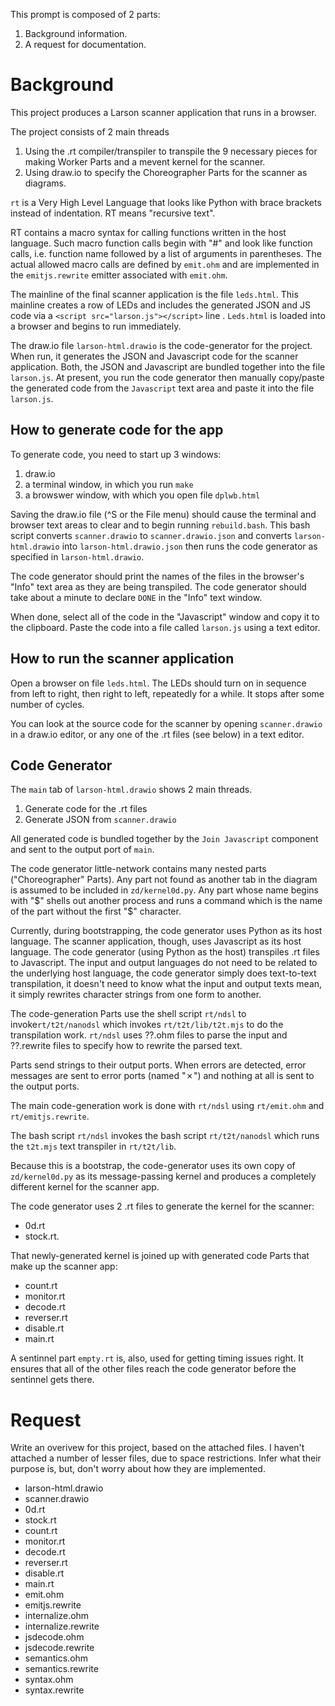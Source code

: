 This prompt is composed of 2 parts:
1. Background information.
2. A request for documentation.

# Background
This project produces a Larson scanner application that runs in a browser.

The project consists of 2 main threads
1. Using the .rt compiler/transpiler to transpile the 9 necessary pieces for making Worker Parts and a mevent kernel for the scanner.
2. Using draw.io to specify the Choreographer Parts for the scanner as diagrams.

`rt` is a Very High Level Language that looks like Python with brace brackets instead of indentation. RT means "recursive text".

RT contains a macro syntax for calling functions written in the host language. Such macro function calls begin with "#" and look like function calls, i.e. function name followed by a list of arguments in parentheses. The actual allowed macro calls are defined by `emit.ohm` and are implemented in the `emitjs.rewrite` emitter associated with `emit.ohm`.

The mainline of the final scanner application is the file `leds.html`. This mainline creates a row of LEDs and includes the generated JSON and JS code via a `<script src="larson.js"></script>` line . `Leds.html` is loaded into a browser and begins to run immediately.

The draw.io file `larson-html.drawio` is the code-generator for the project. When run, it generates the JSON and Javascript code for the scanner application. Both, the JSON and Javascript are bundled together into the file `larson.js`. At present, you run the code generator then manually copy/paste the generated code from the `Javascript` text area and paste it into the file `larson.js`.

## How to generate code for the app
To generate code, you need to start up 3 windows:
1. draw.io
2. a terminal window, in which you run `make`
3. a browswer window, with which you open file `dplwb.html`

Saving the draw.io file (^S or the File menu) should cause the terminal and browser text areas to clear and to begin running `rebuild.bash`. This bash script converts `scanner.drawio` to `scanner.drawio.json` and converts `larson-html.drawio` into `larson-html.drawio.json` then runs the code generator as specified in `larson-html.drawio`.

The code generator should print the names of the files in the browser's "Info" text area as they are being transpiled. The code generator should take about a minute to declare `DONE` in the "Info" text window.

When done, select all of the code in the "Javascript" window and copy it to the clipboard. Paste the code into a file called `larson.js` using a text editor.

## How to run the scanner application
Open a browser on file `leds.html`. The LEDs should turn on in sequence from left to right, then right to left, repeatedly for a while. It stops after some number of cycles.

You can look at the source code for the scanner by opening `scanner.drawio` in a draw.io editor, or any one of the .rt files (see below) in a text editor.

## Code Generator
The `main` tab of `larson-html.drawio` shows 2 main threads.
1. Generate code for the .rt files
2. Generate JSON from `scanner.drawio`

All generated code is bundled together by the `Join Javascript` component and sent to the output port of `main`.

The code generator little-network contains many nested parts ("Choreographer" Parts). Any part not found as another tab in the diagram is assumed to be included in `zd/kernel0d.py`. Any part whose name begins with "$" shells out another process and runs a command which is the name of the part without the first "$" character.

Currently, during bootstrapping, the code generator uses Python as its host language. The scanner application, though, uses Javascript as its host language. The code generator (using Python as the host) transpiles .rt files to Javascript. The input and output languages do not need to be related to the underlying host language, the code generator simply does text-to-text transpilation, it doesn't need to know what the input and output texts mean, it simply rewrites character strings from one form to another.

The code-generation Parts use the shell script `rt/ndsl` to invoke`rt/t2t/nanodsl` which invokes `rt/t2t/lib/t2t.mjs` to do the transpilation work. `rt/ndsl` uses ??.ohm files to parse the input and ??.rewrite files to specify how to rewrite the parsed text.

Parts send strings to their output ports. When errors are detected, error messages are sent to error ports (named "✗") and nothing at all is sent to the output ports.

The main code-generation work is done with `rt/ndsl` using `rt/emit.ohm` and `rt/emitjs.rewrite`.

The bash script `rt/ndsl` invokes the bash script `rt/t2t/nanodsl` which runs the `t2t.mjs` text transpiler in `rt/t2t/lib`.

Because this is a bootstrap, the code-generator uses its own copy of `zd/kernel0d.py` as its message-passing kernel and produces a completely different kernel for the scanner app.

The code generator uses 2 .rt files to generate the kernel for the scanner:
- 0d.rt
- stock.rt.

That newly-generated kernel is joined up with generated code Parts that make up the scanner app:
- count.rt
- monitor.rt
- decode.rt
- reverser.rt
- disable.rt
- main.rt

A sentinnel part `empty.rt` is, also, used for getting timing issues right. It ensures that all of the other files reach the code generator before the sentinnel gets there.


# Request
Write an overivew for this project, based on the attached files. I haven't attached a number of lesser files, due to space restrictions. Infer what their purpose is, but, don't worry about how they are implemented.

- larson-html.drawio
- scanner.drawio
- 0d.rt
- stock.rt
- count.rt
- monitor.rt
- decode.rt
- reverser.rt
- disable.rt
- main.rt
- emit.ohm
- emitjs.rewrite
- internalize.ohm
- internalize.rewrite
- jsdecode.ohm
- jsdecode.rewrite
- semantics.ohm
- semantics.rewrite
- syntax.ohm
- syntax.rewrite

